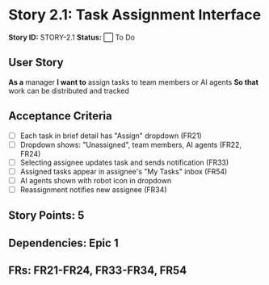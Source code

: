 # Story 2.1: Task Assignment Interface

**Story ID:** STORY-2.1
**Status:** ⬜ To Do

## User Story
**As a** manager
**I want to** assign tasks to team members or AI agents
**So that** work can be distributed and tracked

## Acceptance Criteria
- [ ] Each task in brief detail has "Assign" dropdown (FR21)
- [ ] Dropdown shows: "Unassigned", team members, AI agents (FR22, FR24)
- [ ] Selecting assignee updates task and sends notification (FR33)
- [ ] Assigned tasks appear in assignee's "My Tasks" inbox (FR54)
- [ ] AI agents shown with robot icon in dropdown
- [ ] Reassignment notifies new assignee (FR34)

## Story Points: 5
## Dependencies: Epic 1
## FRs: FR21-FR24, FR33-FR34, FR54
